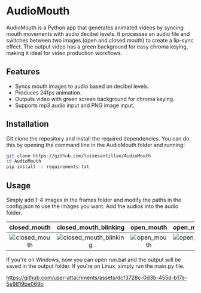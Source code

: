 # AudioMouth

AudioMouth is a Python app that generates animated videos by syncing mouth movements with audio decibel levels. It processes an audio file and switches between two images (open and closed mouth) to create a lip-sync effect. The output video has a green background for easy chroma keying, making it ideal for video production workflows.

## Features
- Syncs mouth images to audio based on decibel levels.
- Produces 24fps animation.
- Outputs video with green screen background for chroma keying.
- Supports mp3 audio input and PNG image input.

## Installation
Git clone the repository and install the required dependencies. You can do this by opening the command line in the AudioMouth folder and running:

```bash
git clone https://github.com/luisesantillan/AudioMouth
cd AudioMouth
pip install -r requirements.txt
```
## Usage
Simply add 1-4 images in the frames folder and modify the paths in the config.json to use the images you want.
Add the audios into the audio folder.

closed_mouth            |  closed_mouth_blinking            |  open_mouth            |  open_mouth_blinking
:-------------------------:|:-------------------------:|:-------------------------:|:-------------------------:
![closed_mouth](https://github.com/user-attachments/assets/3ed0c597-df0e-4165-98d4-cf978e1338bb) | ![closed_mouth_blinking](https://github.com/user-attachments/assets/1296c2a7-4304-4935-b398-4ee5e1fe8a10) | ![open_mouth](https://github.com/user-attachments/assets/4715a73a-1a27-4ac9-a20b-954dde0aac0b) | ![open_mouth_blinking](https://github.com/user-attachments/assets/b7d04648-9158-4dd2-889c-27c67a64e0b2)

If you're on Windows, now you can open run.bat and the output will be saved in the output folder.
If you're on Linux, simply run the main.py file.

https://github.com/user-attachments/assets/dcf3728c-0d3b-455d-b17e-5e9819be069b



